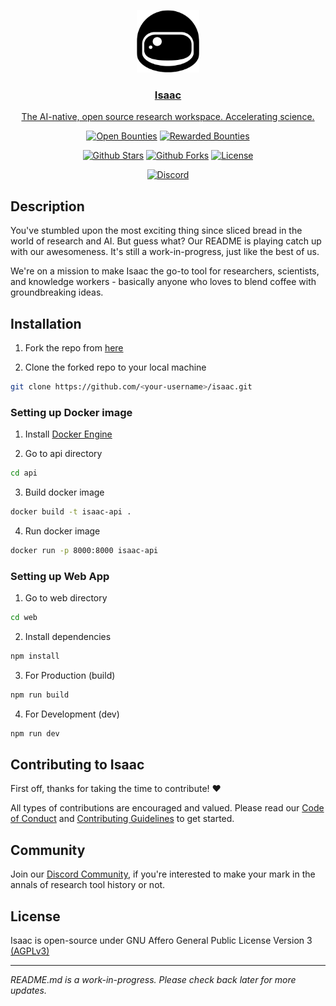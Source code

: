 <p align="center">

  <a href="https://isaaceditor.com">
    <img src="assets/isaac-logo.png" alt="Isaac Logo" width="100" height="100">
  
  <h3 align="center">Isaac</h3>
  <p align="center">
    The AI-native, open source research workspace. Accelerating science.

<p align="center">
<a href="https://console.algora.io/org/isaac/bounties?status=open"><img src="https://img.shields.io/endpoint?url=https%3A%2F%2Fconsole.algora.io%2Fapi%2Fshields%2Fisaac%2Fbounties%3Fstatus%3Dopen" alt="Open Bounties"></a>
<a href="https://console.algora.io/org/isaac/bounties?status=completed"><img src="https://img.shields.io/endpoint?url=https%3A%2F%2Fconsole.algora.io%2Fapi%2Fshields%2Fisaac%2Fbounties%3Fstatus%3Dcompleted" alt="Rewarded Bounties"></a>

<p align="center">
<a href="https://github.com/aietal/isaac/stargazers"><img src="https://img.shields.io/github/stars/aietal/isaac" alt="Github Stars"></a>
</a>
<a href="https://github.com/aietal/isaac/network/members"><img src="https://img.shields.io/github/forks/aietal/isaac" alt="Github Forks"></a>
<a href="https://github.com/aietal/isaac/blob/main/LICENSE"><img src="https://img.shields.io/badge/license-AGPLv3-blue" alt="License">
</a>

<p align="center">
<a href="https://discord.gg/sJBSV4Fh5k"><img src="https://img.shields.io/discord/1085110924043616286?label=discord" alt="Discord"></a>

## Description

You've stumbled upon the most exciting thing since sliced bread in the world of research and AI. But guess what? Our README is playing catch up with our awesomeness. It's still a work-in-progress, just like the best of us.

We're on a mission to make Isaac the go-to tool for researchers, scientists, and knowledge workers - basically anyone who loves to blend coffee with groundbreaking ideas.

## Installation

1. Fork the repo from [here](https://github.com/aietal/isaac/fork)

2. Clone the forked repo to your local machine

```bash
git clone https://github.com/<your-username>/isaac.git
```

### Setting up Docker image

1. Install [Docker Engine](https://docs.docker.com/engine/install/)

2. Go to api directory

```bash
cd api
```

3. Build docker image

```bash
docker build -t isaac-api .
```

4. Run docker image

```bash
docker run -p 8000:8000 isaac-api
```

### Setting up Web App

1. Go to web directory

```bash
cd web
```

2. Install dependencies

```bash
npm install
```

3. For Production (build)

```bash
npm run build
```

4. For Development (dev)

```bash
npm run dev
```

## Contributing to Isaac

First off, thanks for taking the time to contribute! ❤️

All types of contributions are encouraged and valued. Please read our [Code of Conduct](CODE_OF_CONDUCT.md) and [Contributing Guidelines](CONTRIBUTING.md) to get started.

## Community

Join our [Discord Community](https://discord.gg/sJBSV4Fh5k), if you're interested to make your mark in the annals of research tool history or not.

## License

Isaac is open-source under GNU Affero General Public License Version 3 [(AGPLv3)](https://github.com/aietal/isaac/blob/main/LICENSE)

---

_README.md is a work-in-progress. Please check back later for more updates._
